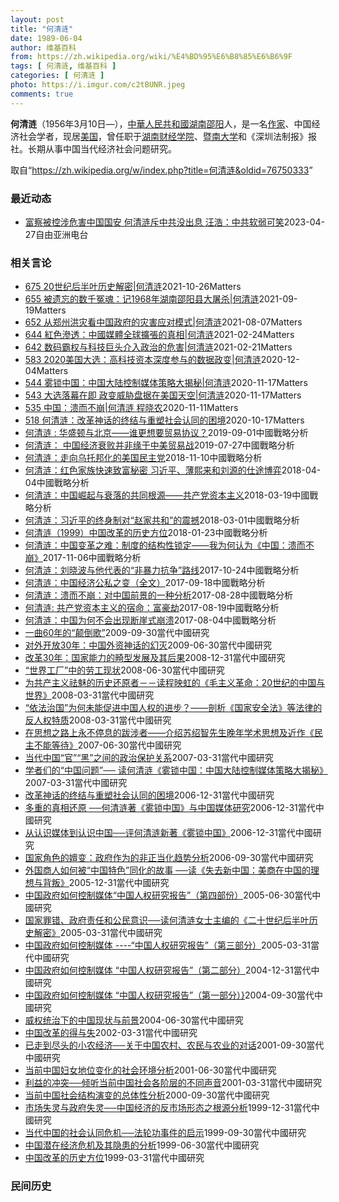 ```yaml
---
layout: post
title: "何清涟"
date: 1989-06-04
author: 维基百科
from: https://zh.wikipedia.org/wiki/%E4%BD%95%E6%B8%85%E6%B6%9F
tags: [ 何清涟, 维基百科 ]
categories: [ 何清涟 ]
photo: https://i.imgur.com/c2tBUNR.jpeg
comments: true
---
```

<div class="mw-parser-output">
<p><b>何清涟</b>（1956年3月10日<span class="useeditintro" title="Template:BLP editintro">—</span>），<a href="/wiki/%E4%B8%AD%E8%8F%AF%E4%BA%BA%E6%B0%91%E5%85%B1%E5%92%8C%E5%9C%8B" class="mw-redirect" title="中華人民共和國">中華人民共和國</a><a href="/wiki/%E6%B9%96%E5%8D%97" class="mw-redirect" title="湖南">湖南</a><a href="/wiki/%E9%82%B5%E9%98%B3" class="mw-redirect" title="邵阳">邵阳</a>人，是一名<a href="/wiki/%E4%BD%9C%E5%AE%B6" title="作家">作家</a>、中国经济社会学者，现居<a href="/wiki/%E7%BE%8E%E5%9B%BD" title="美国">美国</a>，曾任职于<a href="/wiki/%E6%B9%96%E5%8D%97%E8%B4%A2%E7%BB%8F%E5%AD%A6%E9%99%A2" class="mw-redirect" title="湖南财经学院">湖南财经学院</a>、<a href="/wiki/%E6%9A%A8%E5%8D%97%E5%A4%A7%E5%AD%A6" title="暨南大学">暨南大学</a>和《深圳法制报》报社。长期从事中国当代经济社会问题研究。
</p>
</div><!--esi <esi:include src="/esitest-fa8a495983347898/content" /> --><noscript><img src="//zh.wikipedia.org/wiki/Special:CentralAutoLogin/start?type=1x1" alt="" title="" width="1" height="1" style="border: none; position: absolute;"></noscript>
<div class="printfooter" data-nosnippet="">取自“<a dir="ltr" href="https://zh.wikipedia.org/w/index.php?title=何清涟&amp;oldid=76750333">https://zh.wikipedia.org/w/index.php?title=何清涟&amp;oldid=76750333</a>”</div><div id="recent-news"><h3>最近动态</h3><ul><li><a href="https://nodebe4.github.io/waimei/2023-04-27/%E5%AF%8C%E5%AF%9F%E8%A2%AB%E6%8E%A7%E6%B6%89%E5%8D%B1%E5%AE%B3%E4%B8%AD%E5%9B%BD%E5%9B%BD%E5%AE%89-%E4%BD%95%E6%B8%85%E6%B6%9F%E6%96%A5%E4%B8%AD%E5%85%B1%E6%B2%A1%E5%87%BA%E6%81%AF-%E6%B1%AA%E6%B5%A9-%E4%B8%AD%E5%85%B1%E8%BD%AF%E5%BC%B1%E5%8F%AF%E7%AC%91" title="富察被控涉危害中国国安 何清涟斥中共没出息 汪浩：中共软弱可笑—— 台湾八旗文化出版社总编辑富察延贺 台湾八旗文化出版社总编辑富察延贺。 台湾八旗文化出版社总编辑富察延贺（李延贺）返中探亲，被以...">富察被控涉危害中国国安 何清涟斥中共没出息 汪浩：中共软弱可笑</a><time>2023-04-27</time><a class="tag">自由亚洲电台</a></li>
</ul></div><div id="open-opinion"><h3>相关言论</h3><ul><li><a href="https://nodebe4.github.io/opinion/2021-10-26/675-20%E4%B8%96%E7%BA%AA%E5%90%8E%E5%8D%8A%E5%8F%B6%E5%8E%86%E5%8F%B2%E8%A7%A3%E5%AF%86-%E4%BD%95%E6%B8%85%E6%B6%9F/" title="野兽爱智慧">675 20世纪后半叶历史解密|何清涟</a><time>2021-10-26</time><a class="tag">Matters</a></li>
<li><a href="https://nodebe4.github.io/opinion/2021-09-19/655-%E8%A2%AB%E9%81%97%E5%BF%98%E7%9A%84%E6%95%B0%E5%8D%83%E5%86%A4%E9%AD%82-%E8%AE%B01968%E5%B9%B4%E6%B9%96%E5%8D%97%E9%82%B5%E9%98%B3%E5%8E%BF%E5%A4%A7%E5%B1%A0%E6%9D%80-%E4%BD%95%E6%B8%85%E6%B6%9F/" title="野兽爱智慧">655 被遗忘的数千冤魂：记1968年湖南邵阳县大屠杀|何清涟</a><time>2021-09-19</time><a class="tag">Matters</a></li>
<li><a href="https://nodebe4.github.io/opinion/2021-08-07/652-%E4%BB%8E%E9%83%91%E5%B7%9E%E6%B4%AA%E7%81%BE%E7%9C%8B%E4%B8%AD%E5%9B%BD%E6%94%BF%E5%BA%9C%E7%9A%84%E7%81%BE%E5%AE%B3%E5%BA%94%E5%AF%B9%E6%A8%A1%E5%BC%8F-%E4%BD%95%E6%B8%85%E6%B6%9F/" title="野兽爱智慧">652 从郑州洪灾看中国政府的灾害应对模式|何清涟</a><time>2021-08-07</time><a class="tag">Matters</a></li>
<li><a href="https://nodebe4.github.io/opinion/2021-02-24/644-%E7%B4%85%E8%89%B2%E6%BB%B2%E9%80%8F-%E4%B8%AD%E5%9C%8B%E5%AA%92%E9%AB%94%E5%85%A8%E7%90%83%E6%93%B4%E5%BC%B5%E7%9A%84%E7%9C%9F%E7%9B%B8-%E4%BD%95%E6%B8%85%E6%B6%9F/" title="野兽爱智慧">644 紅色滲透：中國媒體全球擴張的真相|何清涟</a><time>2021-02-24</time><a class="tag">Matters</a></li>
<li><a href="https://nodebe4.github.io/opinion/2021-02-21/642-%E6%95%B0%E7%A0%81%E9%9C%B8%E6%9D%83%E4%B8%8E%E7%A7%91%E6%8A%80%E5%B7%A8%E5%A4%B4%E4%BB%8B%E5%85%A5%E6%94%BF%E6%B2%BB%E7%9A%84%E5%8D%B1%E5%AE%B3-%E4%BD%95%E6%B8%85%E6%B6%9F/" title="野兽爱智慧">642 数码霸权与科技巨头介入政治的危害|何清涟</a><time>2021-02-21</time><a class="tag">Matters</a></li>
<li><a href="https://nodebe4.github.io/opinion/2020-12-04/583-2020%E7%BE%8E%E5%9B%BD%E5%A4%A7%E9%80%89-%E9%AB%98%E7%A7%91%E6%8A%80%E8%B5%84%E6%9C%AC%E6%B7%B1%E5%BA%A6%E5%8F%82%E4%B8%8E%E7%9A%84%E6%95%B0%E6%8D%AE%E6%94%BF%E5%8F%98-%E4%BD%95%E6%B8%85%E6%B6%9F/" title="野兽爱智慧">583 2020美国大选：高科技资本深度参与的数据政变|何清涟</a><time>2020-12-04</time><a class="tag">Matters</a></li>
<li><a href="https://nodebe4.github.io/opinion/2020-11-17/544-%E9%9B%BE%E9%94%81%E4%B8%AD%E5%9B%BD-%E4%B8%AD%E5%9B%BD%E5%A4%A7%E9%99%86%E6%8E%A7%E5%88%B6%E5%AA%92%E4%BD%93%E7%AD%96%E7%95%A5%E5%A4%A7%E6%8F%AD%E7%A7%98-%E4%BD%95%E6%B8%85%E6%B6%9F/" title="野兽爱智慧">544 雾锁中国：中国大陆控制媒体策略大揭秘|何清涟</a><time>2020-11-17</time><a class="tag">Matters</a></li>
<li><a href="https://nodebe4.github.io/opinion/2020-11-17/543-%E5%A4%A7%E9%80%89%E8%90%BD%E5%B9%95%E5%9C%A8%E5%8D%B3-%E6%94%BF%E5%8F%98%E5%A8%81%E8%83%81%E7%9B%98%E6%8D%AE%E5%9C%A8%E7%BE%8E%E5%9B%BD%E5%A4%A9%E7%A9%BA-%E4%BD%95%E6%B8%85%E6%B6%9F/" title="野兽爱智慧">543 大选落幕在即 政变威胁盘据在美国天空|何清涟</a><time>2020-11-17</time><a class="tag">Matters</a></li>
<li><a href="https://nodebe4.github.io/opinion/2020-11-11/535-%E4%B8%AD%E5%9B%BD-%E6%BA%83%E8%80%8C%E4%B8%8D%E5%B4%A9-%E4%BD%95%E6%B8%85%E6%B6%9F-%E7%A8%8B%E6%99%93%E5%86%9C/" title="野兽爱智慧">535 中国：溃而不崩|何清涟 程晓农</a><time>2020-11-11</time><a class="tag">Matters</a></li>
<li><a href="https://nodebe4.github.io/opinion/2020-10-17/518-%E4%BD%95%E6%B8%85%E6%B6%9F-%E6%94%B9%E9%9D%A9%E7%A5%9E%E8%AF%9D%E7%9A%84%E7%BB%88%E7%BB%93%E4%B8%8E%E9%87%8D%E5%A1%91%E7%A4%BE%E4%BC%9A%E8%AE%A4%E5%90%8C%E7%9A%84%E5%9B%B0%E5%A2%83/" title="野兽爱智慧">518 何清涟：改革神话的终结与重塑社会认同的困境</a><time>2020-10-17</time><a class="tag">Matters</a></li>
<li><a href="https://nodebe4.github.io/opinion/2019-09-01/%E4%BD%95%E6%B8%85%E6%B6%9F-%E5%8D%8E%E7%9B%9B%E9%A1%BF%E4%B8%8E%E5%8C%97%E4%BA%AC-%E8%B0%81%E6%9B%B4%E6%83%B3%E8%A6%81%E8%B4%B8%E6%98%93%E5%8D%8F%E8%AE%AE/" title="何清涟">何清涟 : 华盛顿与北京——谁更想要贸易协议？</a><time>2019-09-01</time><a class="tag">中國戰略分析</a></li>
<li><a href="https://nodebe4.github.io/opinion/2019-07-27/%E4%BD%95%E6%B8%85%E6%B6%9F-%E4%B8%AD%E5%9B%BD%E7%BB%8F%E6%B5%8E%E8%A1%B0%E8%B4%A5%E5%B9%B6%E9%9D%9E%E7%BC%98%E4%BA%8E%E4%B8%AD%E7%BE%8E%E8%B4%B8%E6%98%93%E6%88%98/" title="何清涟">何清涟： 中国经济衰败并非缘于中美贸易战</a><time>2019-07-27</time><a class="tag">中國戰略分析</a></li>
<li><a href="https://nodebe4.github.io/opinion/2018-11-10/%E4%BD%95%E6%B8%85%E6%B6%9F-%E8%B5%B0%E5%90%91%E4%B9%8C%E6%89%98%E9%82%A6%E5%8C%96%E7%9A%84%E7%BE%8E%E5%9B%BD%E6%B0%91%E4%B8%BB%E5%85%9A/" title="何清涟">何清涟：走向乌托邦化的美国民主党</a><time>2018-11-10</time><a class="tag">中國戰略分析</a></li>
<li><a href="https://nodebe4.github.io/opinion/2018-04-04/%E4%BD%95%E6%B8%85%E6%B6%9F-%E7%BA%A2%E8%89%B2%E5%AE%B6%E6%97%8F%E5%BF%AB%E9%80%9F%E8%87%B4%E5%AF%8C%E7%A7%98%E5%AF%86-%E4%B9%A0%E8%BF%91%E5%B9%B3-%E8%96%84%E7%86%99%E6%9D%A5%E5%92%8C%E5%88%98%E6%BA%90%E7%9A%84%E4%BB%95%E9%80%94%E5%8D%9A%E5%BC%88/" title="何清涟">何清涟：红色家族快速致富秘密 习近平、薄熙来和刘源的仕途博弈</a><time>2018-04-04</time><a class="tag">中國戰略分析</a></li>
<li><a href="https://nodebe4.github.io/opinion/2018-03-19/%E4%BD%95%E6%B8%85%E6%B6%9F-%E4%B8%AD%E5%9B%BD%E5%B4%9B%E8%B5%B7%E4%B8%8E%E8%A1%B0%E8%90%BD%E7%9A%84%E5%85%B1%E5%90%8C%E6%A0%B9%E6%BA%90-%E5%85%B1%E4%BA%A7%E5%85%9A%E8%B5%84%E6%9C%AC%E4%B8%BB%E4%B9%89/" title="何清涟">何清涟：中国崛起与衰落的共同根源——共产党资本主义</a><time>2018-03-19</time><a class="tag">中國戰略分析</a></li>
<li><a href="https://nodebe4.github.io/opinion/2018-03-01/%E4%BD%95%E6%B8%85%E6%B6%9F-%E4%B9%A0%E8%BF%91%E5%B9%B3%E7%9A%84%E7%BB%88%E8%BA%AB%E5%88%B6%E5%AF%B9-%E8%B5%B5%E5%AE%B6%E5%85%B1%E5%92%8C-%E7%9A%84%E9%9C%87%E6%92%BC/" title="何清涟">何清涟：习近平的终身制对“赵家共和”的震撼</a><time>2018-03-01</time><a class="tag">中國戰略分析</a></li>
<li><a href="https://nodebe4.github.io/opinion/2018-01-23/%E4%BD%95%E6%B8%85%E6%B6%9F-1999-%E4%B8%AD%E5%9B%BD%E6%94%B9%E9%9D%A9%E7%9A%84%E5%8E%86%E5%8F%B2%E6%96%B9%E4%BD%8D/" title="">何清涟（1999）中国改革的历史方位</a><time>2018-01-23</time><a class="tag">中國戰略分析</a></li>
<li><a href="https://nodebe4.github.io/opinion/2017-11-06/%E4%BD%95%E6%B8%85%E6%B6%9F-%E4%B8%AD%E5%9B%BD%E5%8F%98%E9%9D%A9%E4%B9%8B%E9%9A%BE-%E5%88%B6%E5%BA%A6%E7%9A%84%E7%BB%93%E6%9E%84%E6%80%A7%E9%94%81%E5%AE%9A-%E6%88%91%E4%B8%BA%E4%BD%95%E8%AE%A4%E4%B8%BA-%E4%B8%AD%E5%9B%BD-%E6%BA%83%E8%80%8C%E4%B8%8D%E5%B4%A9/" title="何清涟">何清涟：中国变革之难：制度的结构性锁定——我为何认为《中国：溃而不崩》</a><time>2017-11-06</time><a class="tag">中國戰略分析</a></li>
<li><a href="https://nodebe4.github.io/opinion/2017-10-24/%E4%BD%95%E6%B8%85%E6%B6%9F-%E5%88%98%E6%99%93%E6%B3%A2%E4%B8%8E%E4%BB%96%E4%BB%A3%E8%A1%A8%E7%9A%84-%E9%9D%9E%E6%9A%B4%E5%8A%9B%E6%8A%97%E4%BA%89-%E8%B7%AF%E7%BA%BF/" title="何清涟">何清涟：刘晓波与他代表的“非暴力抗争”路线</a><time>2017-10-24</time><a class="tag">中國戰略分析</a></li>
<li><a href="https://nodebe4.github.io/opinion/2017-09-18/%E4%BD%95%E6%B8%85%E6%B6%9F-%E4%B8%AD%E5%9B%BD%E7%BB%8F%E6%B5%8E%E5%85%AC%E7%A7%81%E4%B9%8B%E5%8F%98-%E5%85%A8%E6%96%87/" title="何清涟">何清涟：中国经济公私之变（全文）</a><time>2017-09-18</time><a class="tag">中國戰略分析</a></li>
<li><a href="https://nodebe4.github.io/opinion/2017-08-28/%E4%BD%95%E6%B8%85%E6%B6%9F-%E6%BA%83%E8%80%8C%E4%B8%8D%E5%B4%A9-%E5%AF%B9%E4%B8%AD%E5%9B%BD%E5%89%8D%E6%99%AF%E7%9A%84%E4%B8%80%E7%A7%8D%E5%88%86%E6%9E%90/" title="何清涟">何清涟：溃而不崩：对中国前景的一种分析</a><time>2017-08-28</time><a class="tag">中國戰略分析</a></li>
<li><a href="https://nodebe4.github.io/opinion/2017-08-19/%E4%BD%95%E6%B8%85%E6%B6%9F-%E5%85%B1%E4%BA%A7%E5%85%9A%E8%B5%84%E6%9C%AC%E4%B8%BB%E4%B9%89%E7%9A%84%E5%AE%BF%E5%91%BD-%E5%AF%8C%E8%B1%AA%E5%8A%AB/" title="何清涟">何清涟: 共产党资本主义的宿命：富豪劫</a><time>2017-08-19</time><a class="tag">中國戰略分析</a></li>
<li><a href="https://nodebe4.github.io/opinion/2017-08-04/%E4%BD%95%E6%B8%85%E6%B6%9F-%E4%B8%AD%E5%9B%BD%E4%B8%BA%E4%BD%95%E4%B8%8D%E4%BC%9A%E5%87%BA%E7%8E%B0%E6%96%AD%E5%B4%96%E5%BC%8F%E5%B4%A9%E6%BA%83/" title="何清涟">何清涟：中国为何不会出现断崖式崩溃</a><time>2017-08-04</time><a class="tag">中國戰略分析</a></li>
<li><a href="https://nodebe4.github.io/opinion/2009-09-30/%E4%B8%80%E6%9B%B260%E5%B9%B4%E7%9A%84-%E9%A2%A0%E5%80%92%E6%AD%8C/" title="何清涟">一曲60年的“颠倒歌”</a><time>2009-09-30</time><a class="tag">當代中國研究</a></li>
<li><a href="https://nodebe4.github.io/opinion/2009-06-30/%E5%AF%B9%E5%A4%96%E5%BC%80%E6%94%BE30%E5%B9%B4-%E4%B8%AD%E5%9B%BD%E5%A4%96%E8%B5%84%E7%A5%9E%E8%AF%9D%E7%9A%84%E5%B9%BB%E7%81%AD/" title="何清涟">对外开放30年：中国外资神话的幻灭</a><time>2009-06-30</time><a class="tag">當代中國研究</a></li>
<li><a href="https://nodebe4.github.io/opinion/2008-12-31/%E6%94%B9%E9%9D%A930%E5%B9%B4-%E5%9B%BD%E5%AE%B6%E8%83%BD%E5%8A%9B%E7%9A%84%E7%95%B8%E5%9E%8B%E5%8F%91%E5%B1%95%E5%8F%8A%E5%85%B6%E5%90%8E%E6%9E%9C/" title="何清涟">改革30年：国家能力的畸型发展及其后果</a><time>2008-12-31</time><a class="tag">當代中國研究</a></li>
<li><a href="https://nodebe4.github.io/opinion/2008-06-30/%E4%B8%96%E7%95%8C%E5%B7%A5%E5%8E%82-%E4%B8%AD%E7%9A%84%E5%8A%B3%E5%B7%A5%E7%8E%B0%E7%8A%B6/" title="何清涟">“世界工厂”中的劳工现状</a><time>2008-06-30</time><a class="tag">當代中國研究</a></li>
<li><a href="https://nodebe4.github.io/opinion/2008-03-31/%E4%B8%BA%E5%85%B1%E4%BA%A7%E4%B8%BB%E4%B9%89%E7%A5%9B%E9%AD%85%E7%9A%84%E5%8E%86%E5%8F%B2%E8%BF%98%E5%8E%9F%E8%80%85-%E8%AF%BB%E7%A8%8B%E6%98%A0%E8%99%B9%E7%9A%84-%E6%AF%9B%E4%B8%BB%E4%B9%89%E9%9D%A9%E5%91%BD-20%E4%B8%96%E7%BA%AA%E7%9A%84%E4%B8%AD%E5%9B%BD%E4%B8%8E%E4%B8%96%E7%95%8C/" title="何清涟">为共产主义祛魅的历史还原者－－读程映虹的《毛主义革命：20世纪的中国与世界》</a><time>2008-03-31</time><a class="tag">當代中國研究</a></li>
<li><a href="https://nodebe4.github.io/opinion/2008-03-31/%E4%BE%9D%E6%B3%95%E6%B2%BB%E5%9B%BD-%E4%B8%BA%E4%BD%95%E6%9C%AA%E8%83%BD%E4%BF%83%E8%BF%9B%E4%B8%AD%E5%9B%BD%E4%BA%BA%E6%9D%83%E7%9A%84%E8%BF%9B%E6%AD%A5-%E5%89%96%E6%9E%90-%E5%9B%BD%E5%AE%B6%E5%AE%89%E5%85%A8%E6%B3%95-%E7%AD%89%E6%B3%95%E5%BE%8B%E7%9A%84%E5%8F%8D%E4%BA%BA%E6%9D%83%E7%89%B9%E8%B4%A8/" title="何清涟">“依法治国”为何未能促进中国人权的进步？――剖析《国家安全法》等法律的反人权特质</a><time>2008-03-31</time><a class="tag">當代中國研究</a></li>
<li><a href="https://nodebe4.github.io/opinion/2007-06-30/%E5%9C%A8%E6%80%9D%E6%83%B3%E4%B9%8B%E8%B7%AF%E4%B8%8A%E6%B0%B8%E4%B8%8D%E5%81%9C%E6%81%AF%E7%9A%84%E8%B7%8B%E6%B6%89%E8%80%85-%E4%BB%8B%E7%BB%8D%E8%8B%8F%E7%BB%8D%E6%99%BA%E5%85%88%E7%94%9F%E6%99%9A%E5%B9%B4%E5%AD%A6%E6%9C%AF%E6%80%9D%E6%83%B3%E5%8F%8A%E8%BF%91%E4%BD%9C-%E6%B0%91%E4%B8%BB%E4%B8%8D%E8%83%BD%E7%AD%89%E5%BE%85/" title="何清涟">在思想之路上永不停息的跋涉者――介绍苏绍智先生晚年学术思想及近作《民主不能等待》</a><time>2007-06-30</time><a class="tag">當代中國研究</a></li>
<li><a href="https://nodebe4.github.io/opinion/2007-03-31/%E5%BD%93%E4%BB%A3%E4%B8%AD%E5%9B%BD-%E5%AE%98-%E9%BB%91-%E4%B9%8B%E9%97%B4%E7%9A%84%E6%94%BF%E6%B2%BB%E4%BF%9D%E6%8A%A4%E5%85%B3%E7%B3%BB/" title="何清涟">当代中国“官”“黑”之间的政治保护关系</a><time>2007-03-31</time><a class="tag">當代中國研究</a></li>
<li><a href="https://nodebe4.github.io/opinion/2007-03-31/%E5%AD%A6%E8%80%85%E4%BB%AC%E7%9A%84-%E4%B8%AD%E5%9B%BD%E9%97%AE%E9%A2%98-%E8%AF%BB%E4%BD%95%E6%B8%85%E6%B6%9F-%E9%9B%BE%E9%94%81%E4%B8%AD%E5%9B%BD-%E4%B8%AD%E5%9B%BD%E5%A4%A7%E9%99%86%E6%8E%A7%E5%88%B6%E5%AA%92%E4%BD%93%E7%AD%96%E7%95%A5%E5%A4%A7%E6%8F%AD%E7%A7%98/" title="樊百华">学者们的“中国问题”── 读何清涟《雾锁中国：中国大陆控制媒体策略大揭秘》</a><time>2007-03-31</time><a class="tag">當代中國研究</a></li>
<li><a href="https://nodebe4.github.io/opinion/2006-12-31/%E6%94%B9%E9%9D%A9%E7%A5%9E%E8%AF%9D%E7%9A%84%E7%BB%88%E7%BB%93%E4%B8%8E%E9%87%8D%E5%A1%91%E7%A4%BE%E4%BC%9A%E8%AE%A4%E5%90%8C%E7%9A%84%E5%9B%B0%E5%A2%83/" title="何清涟">改革神话的终结与重塑社会认同的困境</a><time>2006-12-31</time><a class="tag">當代中國研究</a></li>
<li><a href="https://nodebe4.github.io/opinion/2006-12-31/%E5%A4%9A%E9%87%8D%E7%9A%84%E7%9C%9F%E7%9B%B8%E8%BF%98%E5%8E%9F-%E4%BD%95%E6%B8%85%E6%B6%9F%E8%91%97-%E9%9B%BE%E9%94%81%E4%B8%AD%E5%9B%BD-%E4%B8%8E%E4%B8%AD%E5%9B%BD%E5%AA%92%E4%BD%93%E7%A0%94%E7%A9%B6/" title="吴国光">多重的真相还原 ──何清涟著《雾锁中国》与中国媒体研究</a><time>2006-12-31</time><a class="tag">當代中國研究</a></li>
<li><a href="https://nodebe4.github.io/opinion/2006-12-31/%E4%BB%8E%E8%AE%A4%E8%AF%86%E5%AA%92%E4%BD%93%E5%88%B0%E8%AE%A4%E8%AF%86%E4%B8%AD%E5%9B%BD-%E8%AF%84%E4%BD%95%E6%B8%85%E6%B6%9F%E6%96%B0%E8%91%97-%E9%9B%BE%E9%94%81%E4%B8%AD%E5%9B%BD/" title="胡 平">从认识媒体到认识中国──评何清涟新著《雾锁中国》</a><time>2006-12-31</time><a class="tag">當代中國研究</a></li>
<li><a href="https://nodebe4.github.io/opinion/2006-09-30/%E5%9B%BD%E5%AE%B6%E8%A7%92%E8%89%B2%E7%9A%84%E5%AC%97%E5%8F%98-%E6%94%BF%E5%BA%9C%E4%BD%9C%E4%B8%BA%E7%9A%84%E9%9D%9E%E6%AD%A3%E5%BD%93%E5%8C%96%E8%B6%8B%E5%8A%BF%E5%88%86%E6%9E%90/" title="何清涟">国家角色的嬗变：政府作为的非正当化趋势分析</a><time>2006-09-30</time><a class="tag">當代中國研究</a></li>
<li><a href="https://nodebe4.github.io/opinion/2005-12-31/%E5%A4%96%E5%9B%BD%E5%95%86%E4%BA%BA%E5%A6%82%E4%BD%95%E8%A2%AB-%E4%B8%AD%E5%9B%BD%E7%89%B9%E8%89%B2-%E5%90%8C%E5%8C%96%E7%9A%84%E6%95%85%E4%BA%8B-%E8%AF%BB-%E5%A4%B1%E5%8E%BB%E6%96%B0%E4%B8%AD%E5%9B%BD-%E7%BE%8E%E5%95%86%E5%9C%A8%E4%B8%AD%E5%9B%BD%E7%9A%84%E7%90%86%E6%83%B3%E4%B8%8E%E8%83%8C%E5%8F%9B/" title="何清涟">外国商人如何被“中国特色”同化的故事 ──读《失去新中国：美商在中国的理想与背叛》</a><time>2005-12-31</time><a class="tag">當代中國研究</a></li>
<li><a href="https://nodebe4.github.io/opinion/2005-06-30/%E4%B8%AD%E5%9B%BD%E6%94%BF%E5%BA%9C%E5%A6%82%E4%BD%95%E6%8E%A7%E5%88%B6%E5%AA%92%E4%BD%93-%E4%B8%AD%E5%9B%BD%E4%BA%BA%E6%9D%83%E7%A0%94%E7%A9%B6%E6%8A%A5%E5%91%8A-%E7%AC%AC%E5%9B%9B%E9%83%A8%E4%BB%BD/" title="何清涟">中国政府如何控制媒体“中国人权研究报告”（第四部份）</a><time>2005-06-30</time><a class="tag">當代中國研究</a></li>
<li><a href="https://nodebe4.github.io/opinion/2005-03-31/%E5%9B%BD%E5%AE%B6%E7%BD%AA%E9%94%99-%E6%94%BF%E5%BA%9C%E8%B4%A3%E4%BB%BB%E5%92%8C%E5%85%AC%E6%B0%91%E6%84%8F%E8%AF%86-%E8%AF%BB%E4%BD%95%E6%B8%85%E6%B6%9F%E5%A5%B3%E5%A3%AB%E4%B8%BB%E7%BC%96%E7%9A%84-%E4%BA%8C%E5%8D%81%E4%B8%96%E7%BA%AA%E5%90%8E%E5%8D%8A%E5%8F%B6%E5%8E%86%E5%8F%B2%E8%A7%A3%E5%AF%86/" title="程映虹">国家罪错、政府责任和公民意识──读何清涟女士主编的《二十世纪后半叶历史解密》</a><time>2005-03-31</time><a class="tag">當代中國研究</a></li>
<li><a href="https://nodebe4.github.io/opinion/2005-03-31/%E4%B8%AD%E5%9B%BD%E6%94%BF%E5%BA%9C%E5%A6%82%E4%BD%95%E6%8E%A7%E5%88%B6%E5%AA%92%E4%BD%93-%E4%B8%AD%E5%9B%BD%E4%BA%BA%E6%9D%83%E7%A0%94%E7%A9%B6%E6%8A%A5%E5%91%8A-%E7%AC%AC%E4%B8%89%E9%83%A8%E5%88%86/" title="何清涟">中国政府如何控制媒体 ----“中国人权研究报告”（第三部分）</a><time>2005-03-31</time><a class="tag">當代中國研究</a></li>
<li><a href="https://nodebe4.github.io/opinion/2004-12-31/%E4%B8%AD%E5%9B%BD%E6%94%BF%E5%BA%9C%E5%A6%82%E4%BD%95%E6%8E%A7%E5%88%B6%E5%AA%92%E4%BD%93-%E4%B8%AD%E5%9B%BD%E4%BA%BA%E6%9D%83%E7%A0%94%E7%A9%B6%E6%8A%A5%E5%91%8A-%E7%AC%AC%E4%BA%8C%E9%83%A8%E5%88%86/" title="何清涟">中国政府如何控制媒体 “中国人权研究报告”（第二部分）</a><time>2004-12-31</time><a class="tag">當代中國研究</a></li>
<li><a href="https://nodebe4.github.io/opinion/2004-09-30/%E4%B8%AD%E5%9B%BD%E6%94%BF%E5%BA%9C%E5%A6%82%E4%BD%95%E6%8E%A7%E5%88%B6%E5%AA%92%E4%BD%93-%E4%B8%AD%E5%9B%BD%E4%BA%BA%E6%9D%83%E7%A0%94%E7%A9%B6%E6%8A%A5%E5%91%8A-%E7%AC%AC%E4%B8%80%E9%83%A8%E5%88%86/" title="何清涟">中国政府如何控制媒体 “中国人权研究报告”（第一部分）}</a><time>2004-09-30</time><a class="tag">當代中國研究</a></li>
<li><a href="https://nodebe4.github.io/opinion/2004-06-30/%E5%A8%81%E6%9D%83%E7%BB%9F%E6%B2%BB%E4%B8%8B%E7%9A%84%E4%B8%AD%E5%9B%BD%E7%8E%B0%E7%8A%B6%E4%B8%8E%E5%89%8D%E6%99%AF/" title="何清涟">威权统治下的中国现状与前景</a><time>2004-06-30</time><a class="tag">當代中國研究</a></li>
<li><a href="https://nodebe4.github.io/opinion/2002-03-31/%E4%B8%AD%E5%9B%BD%E6%94%B9%E9%9D%A9%E7%9A%84%E5%BE%97%E4%B8%8E%E5%A4%B1/" title="何清涟">中国改革的得与失</a><time>2002-03-31</time><a class="tag">當代中國研究</a></li>
<li><a href="https://nodebe4.github.io/opinion/2001-09-30/%E5%B7%B2%E8%B5%B0%E5%88%B0%E5%B0%BD%E5%A4%B4%E7%9A%84%E5%B0%8F%E5%86%9C%E7%BB%8F%E6%B5%8E-%E5%85%B3%E4%BA%8E%E4%B8%AD%E5%9B%BD%E5%86%9C%E6%9D%91-%E5%86%9C%E6%B0%91%E4%B8%8E%E5%86%9C%E4%B8%9A%E7%9A%84%E5%AF%B9%E8%AF%9D/" title="何清涟">已走到尽头的小农经济──关于中国农村、农民与农业的对话</a><time>2001-09-30</time><a class="tag">當代中國研究</a></li>
<li><a href="https://nodebe4.github.io/opinion/2001-06-30/%E5%BD%93%E5%89%8D%E4%B8%AD%E5%9B%BD%E5%A6%87%E5%A5%B3%E5%9C%B0%E4%BD%8D%E5%8F%98%E5%8C%96%E7%9A%84%E7%A4%BE%E4%BC%9A%E7%8E%AF%E5%A2%83%E5%88%86%E6%9E%90/" title="何清涟">当前中国妇女地位变化的社会环境分析</a><time>2001-06-30</time><a class="tag">當代中國研究</a></li>
<li><a href="https://nodebe4.github.io/opinion/2001-03-31/%E5%88%A9%E7%9B%8A%E7%9A%84%E5%86%B2%E7%AA%81-%E5%80%BE%E5%90%AC%E5%BD%93%E5%89%8D%E4%B8%AD%E5%9B%BD%E7%A4%BE%E4%BC%9A%E5%90%84%E9%98%B6%E5%B1%82%E7%9A%84%E4%B8%8D%E5%90%8C%E5%A3%B0%E9%9F%B3/" title="何清涟">利益的冲突──倾听当前中国社会各阶层的不同声音</a><time>2001-03-31</time><a class="tag">當代中國研究</a></li>
<li><a href="https://nodebe4.github.io/opinion/2000-09-30/%E5%BD%93%E5%89%8D%E4%B8%AD%E5%9B%BD%E7%A4%BE%E4%BC%9A%E7%BB%93%E6%9E%84%E6%BC%94%E5%8F%98%E7%9A%84%E6%80%BB%E4%BD%93%E6%80%A7%E5%88%86%E6%9E%90/" title="何清涟">当前中国社会结构演变的总体性分析</a><time>2000-09-30</time><a class="tag">當代中國研究</a></li>
<li><a href="https://nodebe4.github.io/opinion/1999-12-31/%E5%B8%82%E5%9C%BA%E5%A4%B1%E7%81%B5%E4%B8%8E%E6%94%BF%E5%BA%9C%E5%A4%B1%E7%81%B5-%E4%B8%AD%E5%9B%BD%E7%BB%8F%E6%B5%8E%E7%9A%84%E5%8F%8D%E5%B8%82%E5%9C%BA%E5%BD%A2%E6%80%81%E4%B9%8B%E6%A0%B9%E6%BA%90%E5%88%86%E6%9E%90/" title="何清涟">市场失灵与政府失灵──中国经济的反市场形态之根源分析</a><time>1999-12-31</time><a class="tag">當代中國研究</a></li>
<li><a href="https://nodebe4.github.io/opinion/1999-09-30/%E5%BD%93%E4%BB%A3%E4%B8%AD%E5%9B%BD%E7%9A%84%E7%A4%BE%E4%BC%9A%E8%AE%A4%E5%90%8C%E5%8D%B1%E6%9C%BA-%E6%B3%95%E8%BD%AE%E5%8A%9F%E4%BA%8B%E4%BB%B6%E7%9A%84%E5%90%AF%E7%A4%BA/" title="何清涟">当代中国的社会认同危机──法轮功事件的启示</a><time>1999-09-30</time><a class="tag">當代中國研究</a></li>
<li><a href="https://nodebe4.github.io/opinion/1999-06-30/%E4%B8%AD%E5%9B%BD%E6%BD%9C%E5%9C%A8%E7%BB%8F%E6%B5%8E%E5%8D%B1%E6%9C%BA%E5%8F%8A%E5%85%B6%E9%9A%90%E6%82%A3%E7%9A%84%E5%88%86%E6%9E%90/" title="何清涟">中国潜在经济危机及其隐患的分析</a><time>1999-06-30</time><a class="tag">當代中國研究</a></li>
<li><a href="https://nodebe4.github.io/opinion/1999-03-31/%E4%B8%AD%E5%9B%BD%E6%94%B9%E9%9D%A9%E7%9A%84%E5%8E%86%E5%8F%B2%E6%96%B9%E4%BD%8D/" title="何清涟">中国改革的历史方位</a><time>1999-03-31</time><a class="tag">當代中國研究</a></li>
</ul></div><div id="mjls-record"><h3>民间历史</h3><ul></ul></div>
